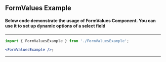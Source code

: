 ## FormValues Example

#### Below code demonstrate the usage of FormValues Component. You can use it to set up dynamic options of a select field

---

```jsx noeditor
import { FormValuesExample } from './FormValuesExample';

<FormValuesExample />;
```

---

```jsx {"file": "./FormValuesExample.jsx"}
```
